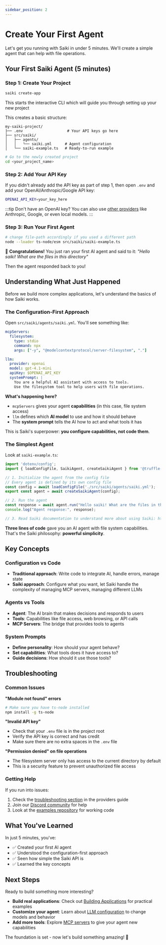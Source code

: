 ```yaml
---
sidebar_position: 2
---
```


# Create Your First Agent

Let's get you running with Saiki in under 5 minutes. We'll create a simple agent that can help with file operations.

## Your First Saiki Agent (5 minutes)

### Step 1: Create Your Project

```bash
saiki create-app
```

This starts the interactive CLI which will guide you through setting up your new project

This creates a basic structure:
```
my-saiki-project/
├── .env                    # Your API keys go here
├── src/saiki/
│   ├── agents/
│   │   └── saiki.yml      # Agent configuration
│   └── saiki-example.ts   # Ready-to-run example
```

```bash
# Go to the newly created project
cd <your_project_name>
```

### Step 2: Add Your API Key

If you didn't already add the API key as part of step 1, then open `.env` and add your OpenAI/Anthropic/Google API key:
```bash
OPENAI_API_KEY=your_key_here
```

:::tip
Don't have an OpenAI key? You can also use [other providers](../configuring-saiki/llm/providers) like Anthropic, Google, or even local models.
:::

### Step 3: Run Your First Agent

```bash
# change file-path accordingly if you used a different path
node --loader ts-node/esm src/saiki/saiki-example.ts
```

🎉 **Congratulations!** You just ran your first AI agent and said to it: *"Hello saiki! What are the files in this directory"*

Then the agent responded back to you!

## Understanding What Just Happened

Before we build more complex applications, let's understand the basics of how Saiki works.

### The Configuration-First Approach

Open `src/saiki/agents/saiki.yml`. You'll see something like:

```yaml
mcpServers:
  filesystem:
    type: stdio
    command: npx
    args: ["-y", "@modelcontextprotocol/server-filesystem", "."]

llm:
  provider: openai
  model: gpt-4.1-mini
  apiKey: $OPENAI_API_KEY
  systemPrompt: |
    You are a helpful AI assistant with access to tools.
    Use the filesystem tool to help users with file operations.
```

**What's happening here?**
- `mcpServers` gives your agent **capabilities** (in this case, file system access)
- `llm` defines which **AI model** to use and how it should behave
- The **system prompt** tells the AI how to act and what tools it has

This is Saiki's superpower: **you configure capabilities, not code them**.

### The Simplest Agent

Look at `saiki-example.ts`:

```typescript
import 'dotenv/config';
import { loadConfigFile, SaikiAgent, createSaikiAgent } from '@truffle-ai/saiki';

// 1. Initialize the agent from the config file
// Every agent is defined by its own config file
const config = await loadConfigFile('./src/saiki/agents/saiki.yml');
export const agent = await createSaikiAgent(config);

// 2. Run the agent
const response = await agent.run("Hello saiki! What are the files in this directory");
console.log("Agent response:", response);

// 3. Read Saiki documentation to understand more about using Saiki: https://github.com/truffle-ai/saiki
```

**Three lines of code** gave you an AI agent with file system capabilities. That's the Saiki philosophy: **powerful simplicity**.

## Key Concepts

### Configuration vs Code
- **Traditional approach**: Write code to integrate AI, handle errors, manage state
- **Saiki approach**: Configure what you want, let Saiki handle the complexity of managing MCP servers, managing different LLMs

### Agents vs Tools
- **Agent**: The AI brain that makes decisions and responds to users
- **Tools**: Capabilities like file access, web browsing, or API calls
- **MCP Servers**: The bridge that provides tools to agents

### System Prompts
- **Define personality**: How should your agent behave?
- **Set capabilities**: What tools does it have access to?
- **Guide decisions**: How should it use those tools?

## Troubleshooting

### Common Issues

**"Module not found" errors**
```bash
# Make sure you have ts-node installed
npm install -g ts-node
```

**"Invalid API key"**
- Check that your `.env` file is in the project root
- Verify the API key is correct and has credit
- Make sure there are no extra spaces in the `.env` file

**"Permission denied" on file operations**
- The filesystem server only has access to the current directory by default
- This is a security feature to prevent unauthorized file access

### Getting Help

If you run into issues:
1. Check the [troubleshooting section](../configuring-saiki/llm/providers#troubleshooting) in the providers guide
2. Join our [Discord community](https://discord.gg/GFzWFAAZcm) for help
3. Look at the [examples repository](../getting-started/examples-demos) for working code

## What You've Learned

In just 5 minutes, you've:
- ✅ Created your first AI agent
- ✅ Understood the configuration-first approach
- ✅ Seen how simple the Saiki API is
- ✅ Learned the key concepts

## Next Steps

Ready to build something more interesting?

- **Build real applications**: Check out [Building Applications](./building-applications) for practical examples
- **Customize your agent**: Learn about [LLM configuration](../configuring-saiki/llm/) to change models and behavior
- **Add more tools**: Explore [MCP servers](../configuring-saiki/mcpServers) to give your agent new capabilities

The foundation is set - now let's build something amazing! 🚀 